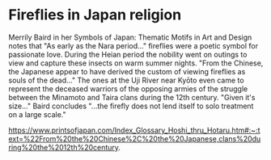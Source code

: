 # Fireflies in Japan religion
Merrily Baird in her Symbols of Japan: Thematic Motifs in Art and Design  notes that "As early as the Nara period..." fireflies were a poetic symbol for passionate love. During the Heian period the nobility went on outings to view and capture these insects on warm summer nights. "From the Chinese, the Japanese appear to have derived the custom of viewing fireflies as souls of the dead..." The ones at the Uji River near Kyōto even came to represent the deceased warriors of the opposing armies of the struggle between the Minamoto and Taira clans during the 12th century.  "Given it's size..." Baird concludes "...the firefly does not lend itself to solo treatment on a large scale."
 


https://www.printsofjapan.com/Index_Glossary_Hoshi_thru_Hotaru.htm#:~:text=%22From%20the%20Chinese%2C%20the%20Japanese,clans%20during%20the%2012th%20century.


